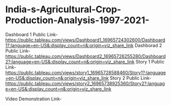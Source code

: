 # India-s-Agricultural-Crop-Production-Analysis-1997-2021-


Dashboard 1 Public Link-https://public.tableau.com/views/Dashboard1_16965724302600/Dashboard1?:language=en-US&:display_count=n&:origin=viz_share_link
Dashborad 2 Public Link-https://public.tableau.com/views/Dashboard2_16965726255280/Dashboard2?:language=en-US&:display_count=n&:origin=viz_share_link
Story 1 Public Link-https://public.tableau.com/views/story1_16965728588460/Story1?:language=en-US&:display_count=n&:origin=viz_share_link
Story 2 Public Link-https://public.tableau.com/views/story2_16965738925360/Story2?:language=en-US&:display_count=n&:origin=viz_share_link

Video Demonstration Link-
